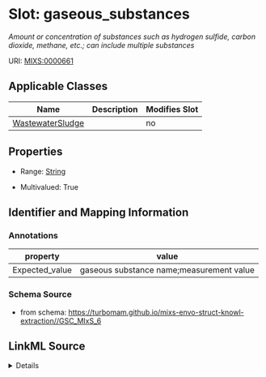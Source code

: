 # Slot: gaseous_substances


_Amount or concentration of substances such as hydrogen sulfide, carbon dioxide, methane, etc.; can include multiple substances_



URI: [MIXS:0000661](https://w3id.org/mixs/0000661)



<!-- no inheritance hierarchy -->




## Applicable Classes

| Name | Description | Modifies Slot |
| --- | --- | --- |
[WastewaterSludge](WastewaterSludge.md) |  |  no  |







## Properties

* Range: [String](String.md)

* Multivalued: True





## Identifier and Mapping Information





### Annotations

| property | value |
| --- | --- |
| Expected_value | gaseous substance name;measurement value || Preferred_unit | micromole per liter |



### Schema Source


* from schema: https://turbomam.github.io/mixs-envo-struct-knowl-extraction//GSC_MIxS_6




## LinkML Source

<details>
```yaml
name: gaseous_substances
annotations:
  Expected_value:
    tag: Expected_value
    value: gaseous substance name;measurement value
  Preferred_unit:
    tag: Preferred_unit
    value: micromole per liter
description: Amount or concentration of substances such as hydrogen sulfide, carbon
  dioxide, methane, etc.; can include multiple substances
title: gaseous substances
from_schema: https://turbomam.github.io/mixs-envo-struct-knowl-extraction//GSC_MIxS_6
rank: 1000
string_serialization: '{text};{float} {unit}'
slot_uri: MIXS:0000661
multivalued: true
alias: gaseous_substances
domain_of:
- WastewaterSludge
range: string
required: false
recommended: false

```
</details>